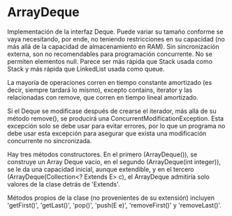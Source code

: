 # ArrayDeque

Implementación de la interfaz Deque. Puede variar su tamaño conforme se vaya necesitando, por ende, no teniendo restricciones en su capacidad (no más allá de la capacidad de almacenamiento en RAM). Sin sincronización externa, son no recomendables para programación concurrente. No se permiten elementos null. Parece ser más rápida que Stack usada como Stack y más rápida que LinkedList usada como queue.

La mayoría de operaciones corren en tiempo constante amortizado (es decir, siempre tardará lo mismo), excepto contains, iterator y las relacionadas con remove, que corren en tiempo lineal amortizado.

Si el Deque se modificase después de crearse el iterador, más allá de su método remove(), se producirá una ConcurrentModificationException. Esta excepción solo se debe usar para evitar errores, por lo que un programa no debe usar esta excepción para asegurar que exista una modificación concurrente no sincronizada.

Hay tres métodos constructores. En el primero (ArrayDeque()), se construye un Array Deque vacío, en el segundo (ArrayDeque(int integer)), se le da una capacidad inicial, aunque extendible, y en el tercero (ArrayDeque(Collection<? Extends E> c), el ArrayDeque admitiría solo valores de la clase detrás de 'Extends'.

Métodos propios de la clase (no provenientes de su extensión) incluyen 'getFirst()', 'getLast()', 'pop()', 'push(E e)', 'removeFirst()' y 'removeLast()'.
